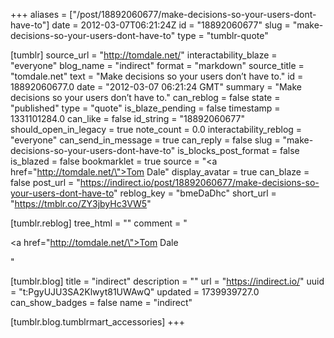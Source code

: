 +++
aliases = ["/post/18892060677/make-decisions-so-your-users-dont-have-to"]
date = 2012-03-07T06:21:24Z
id = "18892060677"
slug = "make-decisions-so-your-users-dont-have-to"
type = "tumblr-quote"

[tumblr]
source_url = "http://tomdale.net/"
interactability_blaze = "everyone"
blog_name = "indirect"
format = "markdown"
source_title = "tomdale.net"
text = "Make decisions so your users don&rsquo;t have to."
id = 18892060677.0
date = "2012-03-07 06:21:24 GMT"
summary = "Make decisions so your users don’t have to."
can_reblog = false
state = "published"
type = "quote"
is_blaze_pending = false
timestamp = 1331101284.0
can_like = false
id_string = "18892060677"
should_open_in_legacy = true
note_count = 0.0
interactability_reblog = "everyone"
can_send_in_message = true
can_reply = false
slug = "make-decisions-so-your-users-dont-have-to"
is_blocks_post_format = false
is_blazed = false
bookmarklet = true
source = "<a href=\"http://tomdale.net/\">Tom Dale</a>"
display_avatar = true
can_blaze = false
post_url = "https://indirect.io/post/18892060677/make-decisions-so-your-users-dont-have-to"
reblog_key = "bmeDaDhc"
short_url = "https://tmblr.co/ZY3jbyHc3VW5"

[tumblr.reblog]
tree_html = ""
comment = "<p><a href=\"http://tomdale.net/\">Tom Dale</a></p>"

[tumblr.blog]
title = "indirect"
description = ""
url = "https://indirect.io/"
uuid = "t:PgyUJU3SA2Klwyt81UWAwQ"
updated = 1739939727.0
can_show_badges = false
name = "indirect"

[tumblr.blog.tumblrmart_accessories]
+++
